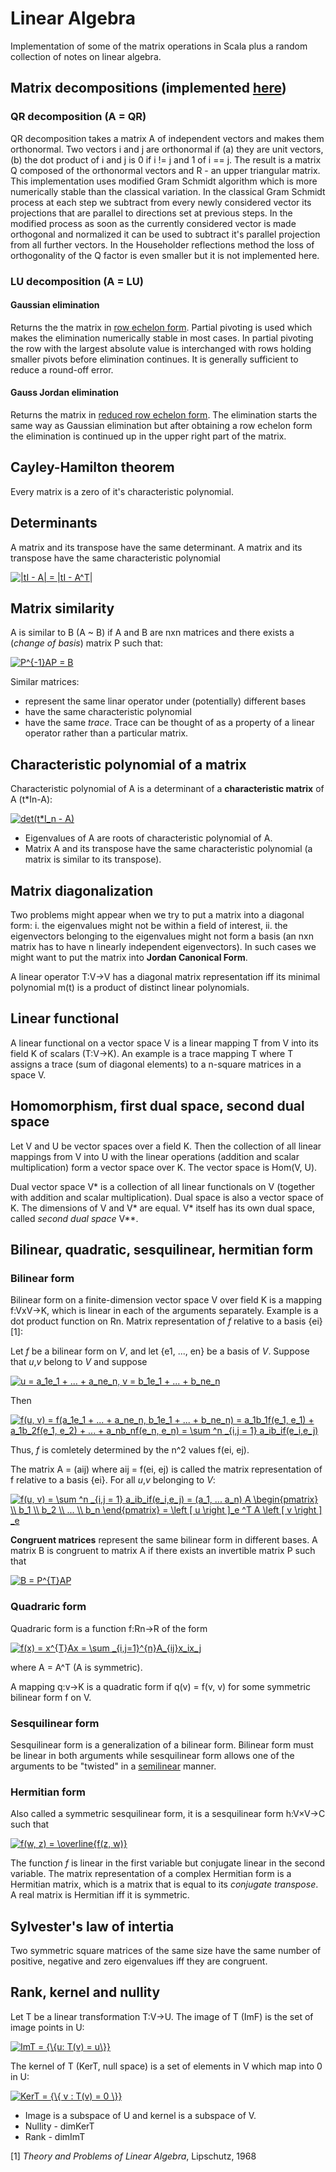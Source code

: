 # Linear Algebra

Implementation of some of the matrix operations in Scala plus a random collection of notes on linear algebra.

## Matrix decompositions (implemented [here](https://github.com/commandlinegirl/LinearAlgebra/tree/commandlinegirl-patch-1/src/main/scala/com/commandlinegirl/linalg))

### QR decomposition (A = QR)

QR decomposition takes a matrix A of independent vectors and makes them orthonormal. Two vectors i and j are orthonormal if (a) they are unit vectors, (b) the dot product of i and j is 0 if i != j and 1 of i == j. The result is a matrix Q composed of the orthonormal vectors and R - an upper triangular matrix. This implementation uses modified Gram Schmidt algorithm which is more numerically stable than the classical variation. In the classical Gram Schmidt process at each step we subtract from every newly considered vector its projections that are parallel to directions set at previous steps. In the modified process as soon as the currently considered vector is made orthogonal and normalized it can be used to subtract it's parallel projection from all further vectors. In the Householder reflections method the loss of orthogonality of the Q factor is even smaller but it is not implemented here.

### LU decomposition (A = LU)

#### Gaussian elimination

Returns the the matrix in [row echelon form](https://en.wikipedia.org/wiki/Row_echelon_form). Partial pivoting is used which makes the elimination numerically stable in most cases. In partial pivoting the row with the largest absolute value is interchanged with rows holding smaller pivots before elimination continues. It is generally sufficient to reduce a round-off error.

#### Gauss Jordan elimination

Returns the matrix in [reduced row echelon form](https://en.wikipedia.org/wiki/Row_echelon_form). The elimination starts the same way as Gaussian elimination but after obtaining a row echelon form the elimination is continued up in the upper right part of the matrix.
<!-- ### Eigendecomposition (A = QDQ-1) -->


## Cayley-Hamilton theorem 

Every matrix is a zero of it's characteristic polynomial.


## Determinants

A matrix and its transpose have the same determinant. A matrix and its transpose have the same characteristic polynomial 

<a href="https://www.codecogs.com/eqnedit.php?latex=|tI&space;-&space;A|&space;=&space;|tI&space;-&space;A^T|" target="_blank"><img src="https://latex.codecogs.com/gif.latex?|tI&space;-&space;A|&space;=&space;|tI&space;-&space;A^T|" title="|tI - A| = |tI - A^T|" /></a>


## Matrix similarity

A is similar to B (A ~ B) if A and B are nxn matrices and there exists a (_change of basis_) matrix P such that:

<a href="https://www.codecogs.com/eqnedit.php?latex=P^{-1}AP&space;=&space;B" target="_blank"><img src="https://latex.codecogs.com/gif.latex?P^{-1}AP&space;=&space;B" title="P^{-1}AP = B" /></a>

Similar matrices:
* represent the same linar operator under (potentially) different bases  
* have the same characteristic polynomial
* have the same _trace_. Trace can be thought of as a property of a linear operator rather than a particular matrix.


## Characteristic polynomial of a matrix

Characteristic polynomial of A is a determinant of a **characteristic matrix** of A (t*In-A):

<a href="https://www.codecogs.com/eqnedit.php?latex=det(t*I_n&space;-&space;A)" target="_blank"><img src="https://latex.codecogs.com/gif.latex?det(t*I_n&space;-&space;A)" title="det(t*I_n - A)" /></a>

* Eigenvalues of A are roots of characteristic polynomial of A.
* Matrix A and its transpose have the same characteristic polynomial (a matrix is similar to its transpose).


## Matrix diagonalization

Two problems might appear when we try to put a matrix into a diagonal form: i. the eigenvalues might not be within a field of interest, ii. the eigenvectors belonging to the eigenvalues might not form a basis (an nxn matrix has to have n linearly independent eigenvectors). In such cases we might want to put the matrix into **Jordan Canonical Form**.

A linear operator T:V->V has a diagonal matrix representation iff its minimal polynomial m(t) is a product of distinct linear polynomials.


## Linear functional

A linear functional on a vector space V is a linear mapping T from V into its field K of scalars (T:V->K). An example is a trace mapping T where T assigns a trace (sum of diagonal elements) to a n-square matrices in a space V.


## Homomorphism, first dual space, second dual space

Let V and U be vector spaces over a field K. Then the collection of all linear mappings from V into U with the linear operations (addition and scalar multiplication) form a vector space over K. The vector space is Hom(V, U).

Dual vector space V* is a collection of all linear functionals on V (together with addition and scalar multiplication). Dual space is also a vector space of K. The dimensions of V and V* are equal. V* itself has its own dual space, called _second dual space_ V**. 


## Bilinear, quadratic, sesquilinear, hermitian form

### Bilinear form

Bilinear form on a finite-dimension vector space V over field K is a mapping f:VxV->K, which is linear in each of the arguments separately. Example is a dot product function on Rn. Matrix representation of _f_ relative to a basis {ei} [1]:

Let _f_ be a bilinear form on _V_, and let {e1, ..., en} be a basis of _V_. Suppose that _u_,_v_ belong to _V_ and suppose

<a href="https://www.codecogs.com/eqnedit.php?latex=u&space;=&space;a_1e_1&space;&plus;&space;...&space;&plus;&space;a_ne_n,&space;v&space;=&space;b_1e_1&space;&plus;&space;...&space;&plus;&space;b_ne_n" target="_blank"><img src="https://latex.codecogs.com/gif.latex?u&space;=&space;a_1e_1&space;&plus;&space;...&space;&plus;&space;a_ne_n,&space;v&space;=&space;b_1e_1&space;&plus;&space;...&space;&plus;&space;b_ne_n" title="u = a_1e_1 + ... + a_ne_n, v = b_1e_1 + ... + b_ne_n" /></a>

Then

<a href="https://www.codecogs.com/eqnedit.php?latex=f(u,&space;v)&space;=&space;f(a_1e_1&space;&plus;&space;...&space;&plus;&space;a_ne_n,&space;b_1e_1&space;&plus;&space;...&space;&plus;&space;b_ne_n)&space;=&space;a_1b_1f(e_1,&space;e_1)&space;&plus;&space;a_1b_2f(e_1,&space;e_2)&space;&plus;&space;...&space;&plus;&space;a_nb_nf(e_n,&space;e_n)&space;=&space;\sum&space;^n&space;_{i,j&space;=&space;1}&space;a_ib_if(e_i,e_j)" target="_blank"><img src="https://latex.codecogs.com/gif.latex?f(u,&space;v)&space;=&space;f(a_1e_1&space;&plus;&space;...&space;&plus;&space;a_ne_n,&space;b_1e_1&space;&plus;&space;...&space;&plus;&space;b_ne_n)&space;=&space;a_1b_1f(e_1,&space;e_1)&space;&plus;&space;a_1b_2f(e_1,&space;e_2)&space;&plus;&space;...&space;&plus;&space;a_nb_nf(e_n,&space;e_n)&space;=&space;\sum&space;^n&space;_{i,j&space;=&space;1}&space;a_ib_if(e_i,e_j)" title="f(u, v) = f(a_1e_1 + ... + a_ne_n, b_1e_1 + ... + b_ne_n) = a_1b_1f(e_1, e_1) + a_1b_2f(e_1, e_2) + ... + a_nb_nf(e_n, e_n) = \sum ^n _{i,j = 1} a_ib_if(e_i,e_j)" /></a>

Thus, _f_ is comletely determined by the n^2 values f(ei, ej).

The matrix A = (aij) where aij = f(ei, ej) is called the matrix representation of f relative to a basis {ei}. For all _u_,_v_ belonging to _V_:

<a href="https://www.codecogs.com/eqnedit.php?latex=f(u,&space;v)&space;=&space;\sum&space;^n&space;_{i,j&space;=&space;1}&space;a_ib_if(e_i,e_j)&space;=&space;(a_1,&space;...&space;a_n)&space;A&space;\begin{pmatrix}&space;\\&space;b_1&space;\\&space;b_2&space;\\&space;...&space;\\&space;b_n&space;\end{pmatrix}&space;=&space;\left&space;[&space;u&space;\right&space;]_e&space;^T&space;A&space;\left&space;[&space;v&space;\right&space;]&space;_e" target="_blank"><img src="https://latex.codecogs.com/gif.latex?f(u,&space;v)&space;=&space;\sum&space;^n&space;_{i,j&space;=&space;1}&space;a_ib_if(e_i,e_j)&space;=&space;(a_1,&space;...&space;a_n)&space;A&space;\begin{pmatrix}&space;\\&space;b_1&space;\\&space;b_2&space;\\&space;...&space;\\&space;b_n&space;\end{pmatrix}&space;=&space;\left&space;[&space;u&space;\right&space;]_e&space;^T&space;A&space;\left&space;[&space;v&space;\right&space;]&space;_e" title="f(u, v) = \sum ^n _{i,j = 1} a_ib_if(e_i,e_j) = (a_1, ... a_n) A \begin{pmatrix} \\ b_1 \\ b_2 \\ ... \\ b_n \end{pmatrix} = \left [ u \right ]_e ^T A \left [ v \right ] _e" /></a>

**Congruent matrices** represent the same bilinear form in different bases. A matrix B is congruent to matrix A if there exists an invertible matrix P such that

<a href="https://www.codecogs.com/eqnedit.php?latex=B&space;=&space;P^{T}AP" target="_blank"><img src="https://latex.codecogs.com/gif.latex?B&space;=&space;P^{T}AP" title="B = P^{T}AP" /></a>

### Quadraric form

Quadraric form is a function f:Rn->R of the form

<a href="https://www.codecogs.com/eqnedit.php?latex=f(x)&space;=&space;x^{T}Ax&space;=&space;\sum&space;_{i,j=1}^{n}A_{ij}x_ix_j" target="_blank"><img src="https://latex.codecogs.com/gif.latex?f(x)&space;=&space;x^{T}Ax&space;=&space;\sum&space;_{i,j=1}^{n}A_{ij}x_ix_j" title="f(x) = x^{T}Ax = \sum _{i,j=1}^{n}A_{ij}x_ix_j" /></a>

where A = A^T (A is symmetric).

A mapping q:v->K is a quadratic form if q(v) = f(v, v) for some symmetric bilinear form f on V.

### Sesquilinear form

Sesquilinear form is a generalization of a bilinear form. Bilinear form must be linear in both arguments while sesquilinear form allows one of the arguments to be "twisted" in a [semilinear](https://en.wikipedia.org/wiki/Semilinear_map) manner.

### Hermitian form

Also called a symmetric sesquilinear form, it is a sesquilinear form h:V×V->C such that

<a href="https://www.codecogs.com/eqnedit.php?latex=f(w,&space;z)&space;=&space;\overline{f(z,&space;w)}" target="_blank"><img src="https://latex.codecogs.com/gif.latex?f(w,&space;z)&space;=&space;\overline{f(z,&space;w)}" title="f(w, z) = \overline{f(z, w)}" /></a>

The function _f_ is linear in the first variable but conjugate linear in the second variable. The matrix representation of a complex Hermitian form is a Hermitian matrix, which is a matrix that is equal to its _conjugate transpose_. A real matrix is Hermitian iff it is symmetric.

## Sylvester's law of intertia

Two symmetric square matrices of the same size have the same number of positive, negative and zero eigenvalues iff they are congruent.

## Rank, kernel and nullity

Let T be a linear transformation T:V->U. The image of T (ImF) is the set of image points in U:

<a href="https://www.codecogs.com/eqnedit.php?latex=ImT&space;=&space;{\{u:&space;T(v)&space;=&space;u\}}" target="_blank"><img src="https://latex.codecogs.com/gif.latex?ImT&space;=&space;{\{u:&space;T(v)&space;=&space;u\}}" title="ImT = {\{u: T(v) = u\}}" /></a>

The kernel of T (KerT, null space) is a set of elements in V which map into 0 in U:

<a href="https://www.codecogs.com/eqnedit.php?latex=KerT&space;=&space;{\{&space;v&space;:&space;T(v)&space;=&space;0&space;\}}" target="_blank"><img src="https://latex.codecogs.com/gif.latex?KerT&space;=&space;{\{&space;v&space;:&space;T(v)&space;=&space;0&space;\}}" title="KerT = {\{ v : T(v) = 0 \}}" /></a>

* Image is a subspace of U and kernel is a subspace of V.
* Nullity - dimKerT
* Rank - dimImT

[1] _Theory and Problems of Linear Algebra_, Lipschutz, 1968
